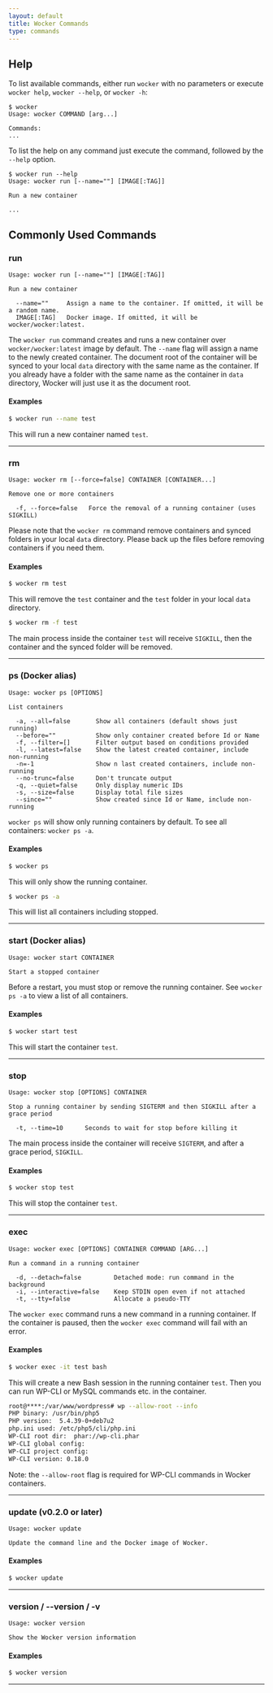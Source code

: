 ```yaml
---
layout: default
title: Wocker Commands
type: commands
---
```



## Help

To list available commands, either run `wocker` with no parameters or execute `wocker help`, `wocker --help`, or `wocker -h`:

```
$ wocker
Usage: wocker COMMAND [arg...]

Commands:
...
```

To list the help on any command just execute the command, followed by the `--help` option.

```
$ wocker run --help
Usage: wocker run [--name=""] [IMAGE[:TAG]]

Run a new container

...
```


## Commonly Used Commands

### run

```
Usage: wocker run [--name=""] [IMAGE[:TAG]]

Run a new container

  --name=""     Assign a name to the container. If omitted, it will be a random name.
  IMAGE[:TAG]   Docker image. If omitted, it will be wocker/wocker:latest.
```

The `wocker run` command creates and runs a new container over `wocker/wocker:latest` image by default. The `--name` flag will assign a name to the newly created container. The document root of the container will be synced to your local `data` directory with the same name as the container. If you already have a folder with the same name as the container in `data` directory, Wocker will just use it as the document root.

#### Examples

```bash
$ wocker run --name test
```

This will run a new container named `test`.

----

### rm

```
Usage: wocker rm [--force=false] CONTAINER [CONTAINER...]

Remove one or more containers

  -f, --force=false   Force the removal of a running container (uses SIGKILL)
```

Please note that the `wocker rm` command remove containers and synced folders in your local `data` directory. Please back up the files before removing containers if you need them.

#### Examples

```bash
$ wocker rm test
```

This will remove the `test` container and the `test` folder in your local `data` directory.

```bash
$ wocker rm -f test
```

The main process inside the container `test` will receive `SIGKILL`, then the container and the synced folder will be removed.

----

### ps (Docker alias)

```
Usage: wocker ps [OPTIONS]

List containers

  -a, --all=false       Show all containers (default shows just running)
  --before=""           Show only container created before Id or Name
  -f, --filter=[]       Filter output based on conditions provided
  -l, --latest=false    Show the latest created container, include non-running
  -n=-1                 Show n last created containers, include non-running 
  --no-trunc=false      Don't truncate output
  -q, --quiet=false     Only display numeric IDs
  -s, --size=false      Display total file sizes
  --since=""            Show created since Id or Name, include non-running
```

`wocker ps` will show only running containers by default. To see all containers: `wocker ps -a`.

#### Examples

```bash
$ wocker ps
```

This will only show the running container.

```bash
$ wocker ps -a
```

This will list all containers including stopped.

----

### start (Docker alias)

```
Usage: wocker start CONTAINER

Start a stopped container
```

Before a restart, you must stop or remove the running container. See `wocker ps -a` to view a list of all containers.

#### Examples

```bash
$ wocker start test
```

This will start the container `test`.

----

### stop

```
Usage: wocker stop [OPTIONS] CONTAINER

Stop a running container by sending SIGTERM and then SIGKILL after a grace period

  -t, --time=10      Seconds to wait for stop before killing it
```

The main process inside the container will receive `SIGTERM`, and after a grace period, `SIGKILL`.

#### Examples

```bash
$ wocker stop test
```

This will stop the container `test`.

----

### exec

```
Usage: wocker exec [OPTIONS] CONTAINER COMMAND [ARG...]

Run a command in a running container

  -d, --detach=false         Detached mode: run command in the background
  -i, --interactive=false    Keep STDIN open even if not attached
  -t, --tty=false            Allocate a pseudo-TTY
```

The `wocker exec` command runs a new command in a running container. If the container is paused, then the `wocker exec` command will fail with an error.

#### Examples

```bash
$ wocker exec -it test bash
```

This will create a new Bash session in the running container `test`. Then you can run WP-CLI or MySQL commands etc. in the container.

```bash
root@****:/var/www/wordpress# wp --allow-root --info
PHP binary: /usr/bin/php5
PHP version:  5.4.39-0+deb7u2
php.ini used: /etc/php5/cli/php.ini
WP-CLI root dir:  phar://wp-cli.phar
WP-CLI global config: 
WP-CLI project config:  
WP-CLI version: 0.18.0
```

Note: the `--allow-root` flag is required for WP-CLI commands in Wocker containers.

----

### update (v0.2.0 or later)

```
Usage: wocker update

Update the command line and the Docker image of Wocker.
```

#### Examples

```bash
$ wocker update
```

----

### version / --version / -v

```
Usage: wocker version

Show the Wocker version information
```

#### Examples

```bash
$ wocker version
```

----
